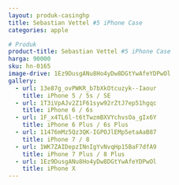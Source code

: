 ```yaml
---
layout: produk-casinghp
title: Sebastian Vettel #5 iPhone Case
categories: apple

# Produk
product-title: Sebastian Vettel #5 iPhone Case
harga: 90000
sku: hn-0165
image-drive: 1Ez9DusgANu8Ho4yDw8DGtYwAfeYDPwOl
gallery:
  - url: 13e87g_ovPWKR_b7bXkOtcuzyk--Iaour
    title: iPhone 5 / 5s / SE
  - url: 1T3iVpAJv2Z1F61syw92rZtJ7ep51hgqc
    title: iPhone 6 / 6s
  - url: 1F_x4TL6l-t6tTwzmBXVYchvsOa_gIx6Y
    title: iPhone 6 Plus / 6s Plus
  - url: 11476mMz5Qz3QK-IGPOJlEMp5etaAaB87
    title: iPhone 7 / 8
  - url: 1WK7ZAIDepzINnIgYvNvqHp15BaF7dfA9
    title: iPhone 7 Plus / 8 Plus
  - url: 1Ez9DusgANu8Ho4yDw8DGtYwAfeYDPwOl
    title: iPhone X
---
```

